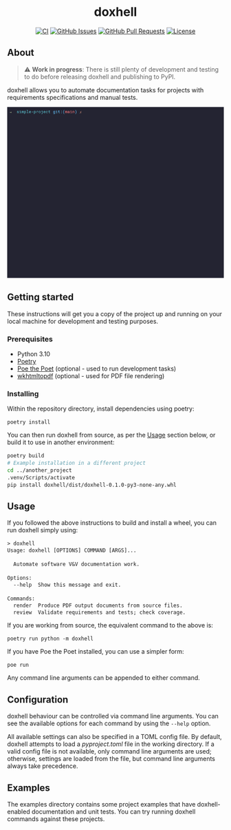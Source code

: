 <h1 align="center">doxhell</h1>
<div align="center">

[![CI](https://github.com/sisalik/doxhell/actions/workflows/ci.yml/badge.svg)](
  https://github.com/sisalik/doxhell/actions/workflows/ci.yml)
[![GitHub Issues](https://img.shields.io/github/issues/sisalik/doxhell.svg)](
  https://github.com/sisalik/doxhell/issues)
[![GitHub Pull Requests](https://img.shields.io/github/issues-pr/sisalik/doxhell.svg)](
  https://github.com/sisalik/doxhell/pulls)
[![License](https://img.shields.io/badge/license-MIT-blue.svg)](/LICENSE)

</div>

## About

> :warning: **Work in progress**: There is still plenty of development and testing to do
before releasing doxhell and publishing to PyPI.

doxhell allows you to automate documentation tasks for projects with requirements
specifications and manual tests.

<img src="assets/demo.gif" width="600" alt="Demo"/>

## Getting started

These instructions will get you a copy of the project up and running on your local
machine for development and testing purposes.

### Prerequisites

- Python 3.10
- [Poetry](https://python-poetry.org/)
- [Poe the Poet](https://github.com/nat-n/poethepoet) (optional - used to run
  development tasks)
- [wkhtmltopdf](http://wkhtmltopdf.org/) (optional - used for PDF file rendering)

### Installing

Within the repository directory, install dependencies using poetry:
```
poetry install
```

You can then run doxhell from source, as per the [Usage](#Usage) section below, or build
it to use in another environment:
```bash
poetry build
# Example installation in a different project
cd ../another_project
.venv/Scripts/activate
pip install doxhell/dist/doxhell-0.1.0-py3-none-any.whl
```

## Usage

If you followed the above instructions to build and install a wheel, you can run
doxhell simply using:
```
> doxhell
Usage: doxhell [OPTIONS] COMMAND [ARGS]...

  Automate software V&V documentation work.

Options:
  --help  Show this message and exit.

Commands:
  render  Produce PDF output documents from source files.
  review  Validate requirements and tests; check coverage.
```

If you are working from source, the equivalent command to the above is:
```
poetry run python -m doxhell
```

If you have Poe the Poet installed, you can use a simpler form:
```
poe run
```

Any command line arguments can be appended to either command.

## Configuration
doxhell behaviour can be controlled via command line arguments. You can see the
available options for each command by using the `--help` option.

All available settings can also be specified in a TOML config file. By default,
doxhell attempts to load a *pyproject.toml* file in the working directory. If a valid
config file is not available, only command line arguments are used; otherwise, settings
are loaded from the file, but command line arguments always take precedence.

## Examples
The examples directory contains some project examples that have doxhell-enabled
documentation and unit tests. You can try running doxhell commands against these
projects.
